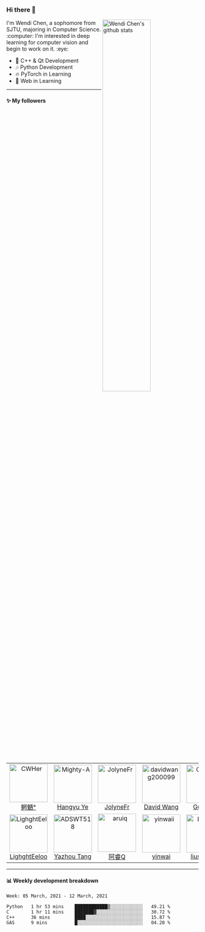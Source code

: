 ### Hi there 👋

<!--
**ChenWendi2001/ChenWendi2001** is a ✨ _special_ ✨ repository because its `README.md` (this file) appears on your GitHub profile.

Here are some ideas to get you started:

- 🔭 I’m currently working on ...
- 🌱 I’m currently learning ...
- 👯 I’m looking to collaborate on ...
- 🤔 I’m looking for help with ...
- 💬 Ask me about ...
- 📫 How to reach me: ...
- 😄 Pronouns: ...
- ⚡ Fun fact: ...
-->
<img align="right" alt="Wendi Chen's github stats" width="50%" src="https://github-readme-stats.vercel.app/api?username=ChenWendi2001&show_icons=true">
I'm Wendi Chen, a sophomore from SJTU, majoring in Computer Science. :computer: I'm interested in deep learning for computer vision and begin to work on it. :eye:

- :book: C++ & Qt Development
- :notes: Python Development
- :fire: PyTorch in Learning
- :balloon: Web in Learning

---

#### :sparkles: My followers

<!--START_SECTION:top-followers-->
<table>
  <tr>
    <td align="center">
      <a href="https://github.com/CWHer">
        <img src="https://avatars2.githubusercontent.com/u/31888981" width="100px;" alt="CWHer"/>
      </a>
      <br />
      <a href="https://github.com/CWHer">魍魉°</a>
    </td>
    <td align="center">
      <a href="https://github.com/Mighty-A">
        <img src="https://avatars2.githubusercontent.com/u/55054549" width="100px;" alt="Mighty-A"/>
      </a>
      <br />
      <a href="https://github.com/Mighty-A">Hangyu Ye</a>
    </td>
    <td align="center">
      <a href="https://github.com/JolyneFr">
        <img src="https://avatars2.githubusercontent.com/u/59022148" width="100px;" alt="JolyneFr"/>
      </a>
      <br />
      <a href="https://github.com/JolyneFr">JolyneFr</a>
    </td>
    <td align="center">
      <a href="https://github.com/davidwang200099">
        <img src="https://avatars2.githubusercontent.com/u/53116079" width="100px;" alt="davidwang200099"/>
      </a>
      <br />
      <a href="https://github.com/davidwang200099">David Wang</a>
    </td>
    <td align="center">
      <a href="https://github.com/Gun9niR">
        <img src="https://avatars2.githubusercontent.com/u/52783948" width="100px;" alt="Gun9niR"/>
      </a>
      <br />
      <a href="https://github.com/Gun9niR">Gun9niR</a>
    </td>
    <td align="center">
      <a href="https://github.com/Edersnow">
        <img src="https://avatars2.githubusercontent.com/u/59730016" width="100px;" alt="Edersnow"/>
      </a>
      <br />
      <a href="https://github.com/Edersnow">Edersnow</a>
    </td>
    <td align="center">
      <a href="https://github.com/PeiyuChen1005">
        <img src="https://avatars2.githubusercontent.com/u/56381749" width="100px;" alt="PeiyuChen1005"/>
      </a>
      <br />
      <a href="https://github.com/PeiyuChen1005">Peiyu Chen</a>
    </td>
  </tr>
  <tr>
    <td align="center">
      <a href="https://github.com/LighghtEeloo">
        <img src="https://avatars2.githubusercontent.com/u/24841828" width="100px;" alt="LighghtEeloo"/>
      </a>
      <br />
      <a href="https://github.com/LighghtEeloo">LighghtEeloo</a>
    </td>
    <td align="center">
      <a href="https://github.com/ADSWT518">
        <img src="https://avatars2.githubusercontent.com/u/58338486" width="100px;" alt="ADSWT518"/>
      </a>
      <br />
      <a href="https://github.com/ADSWT518">Yazhou Tang</a>
    </td>
    <td align="center">
      <a href="https://github.com/aruiq">
        <img src="https://avatars2.githubusercontent.com/u/52989032" width="100px;" alt="aruiq"/>
      </a>
      <br />
      <a href="https://github.com/aruiq">阿睿Q</a>
    </td>
    <td align="center">
      <a href="https://github.com/yinwaii">
        <img src="https://avatars2.githubusercontent.com/u/58301225" width="100px;" alt="yinwaii"/>
      </a>
      <br />
      <a href="https://github.com/yinwaii">yinwai</a>
    </td>
    <td align="center">
      <a href="https://github.com/LSQsjtu">
        <img src="https://avatars2.githubusercontent.com/u/59142188" width="100px;" alt="LSQsjtu"/>
      </a>
      <br />
      <a href="https://github.com/LSQsjtu">liushengqi</a>
    </td>
    <td align="center">
      <a href="https://github.com/Iridoudou">
        <img src="https://avatars2.githubusercontent.com/u/62940175" width="100px;" alt="Iridoudou"/>
      </a>
      <br />
      <a href="https://github.com/Iridoudou">Dou Yiming</a>
    </td>
    <td align="center">
      <a href="https://github.com/yuri-you">
        <img src="https://avatars2.githubusercontent.com/u/59129407" width="100px;" alt="yuri-you"/>
      </a>
      <br />
      <a href="https://github.com/yuri-you">yuri-you</a>
    </td>
  </tr>
</table>
<!--END_SECTION:top-followers-->

---

#### :bar_chart: Weekly development breakdown

<!--START_SECTION:waka-->
```text
Week: 05 March, 2021 - 12 March, 2021

Python   1 hr 53 mins    ████████████▒░░░░░░░░░░░░   49.21 % 
C        1 hr 11 mins    ███████▓░░░░░░░░░░░░░░░░░   30.72 % 
C++      36 mins         ████░░░░░░░░░░░░░░░░░░░░░   15.87 % 
GAS      9 mins          █░░░░░░░░░░░░░░░░░░░░░░░░   04.20 % 
```
<!--END_SECTION:waka-->


